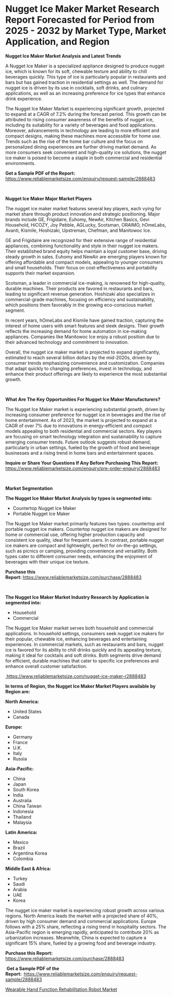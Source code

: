<p><h1>Nugget Ice Maker Market Research Report Forecasted for Period from 2025 -  2032 by Market Type, Market Application, and Region</h1></p><p><strong>Nugget Ice Maker Market Analysis and Latest Trends</strong></p>
<p><p>A Nugget Ice Maker is a specialized appliance designed to produce nugget ice, which is known for its soft, chewable texture and ability to chill beverages quickly. This type of ice is particularly popular in restaurants and bars but has gained traction in residential settings as well. The demand for nugget ice is driven by its use in cocktails, soft drinks, and culinary applications, as well as an increasing preference for ice types that enhance drink experience.</p><p>The Nugget Ice Maker Market is experiencing significant growth, projected to expand at a CAGR of 7.2% during the forecast period. This growth can be attributed to rising consumer awareness of the benefits of nugget ice, including its suitability for a variety of beverages and food applications. Moreover, advancements in technology are leading to more efficient and compact designs, making these machines more accessible for home use. Trends such as the rise of the home bar culture and the focus on personalized dining experiences are further driving market demand. As more consumers seek convenient and high-quality ice solutions, the nugget ice maker is poised to become a staple in both commercial and residential environments.</p></p>
<p><strong>Get a Sample PDF of the Report:&nbsp;</strong> <a href="https://www.reliablemarketsize.com/enquiry/request-sample/2888483?utm_campaign=3205&utm_medium=2&utm_source=Github&utm_content=ia&utm_term=14032025&utm_id=nugget-ice-maker">https://www.reliablemarketsize.com/enquiry/request-sample/2888483</a></p>
<p>&nbsp;</p>
<p><strong>Nugget Ice Maker Major Market Players</strong></p>
<p><p>The nugget ice maker market features several key players, each vying for market share through product innovation and strategic positioning. Major brands include GE, Frigidaire, Euhomy, NewAir, Kitchen Basics, Gevi Household, HiCOZY, Joy Pebble, AGLucky, Scotsman, ORAIMO, hOmeLabs, Avanti, Kismile, Hoshizaki, Upstreman, Chefman, and Manitowoc Ice.</p><p>GE and Frigidaire are recognized for their extensive range of residential appliances, combining functionality and style in their nugget ice makers. Their established brand equity helps maintain a loyal customer base, driving steady growth in sales. Euhomy and NewAir are emerging players known for offering affordable and compact models, appealing to younger consumers and small households. Their focus on cost-effectiveness and portability supports their market expansion.</p><p>Scotsman, a leader in commercial ice-making, is renowned for high-quality, durable machines. Their products are favored in restaurants and bars, leading to significant revenue generation. Hoshizaki also specializes in commercial-grade machines, focusing on efficiency and sustainability, which positions them favorably in the growing eco-conscious market segment.</p><p>In recent years, hOmeLabs and Kismile have gained traction, capturing the interest of home users with smart features and sleek designs. Their growth reflects the increasing demand for home automation in ice-making appliances. Companies like Manitowoc Ice enjoy a robust position due to their advanced technology and commitment to innovation.</p><p>Overall, the nugget ice maker market is projected to expand significantly, estimated to reach several billion dollars by the mid-2020s, driven by consumer trends emphasizing convenience and customization. Companies that adapt quickly to changing preferences, invest in technology, and enhance their product offerings are likely to experience the most substantial growth.</p></p>
<p>&nbsp;</p>
<p><strong>What Are The Key Opportunities For Nugget Ice Maker Manufacturers?</strong></p>
<p><p>The Nugget Ice Maker market is experiencing substantial growth, driven by increasing consumer preference for nugget ice in beverages and the rise of home entertainment. As of 2023, the market is projected to expand at a CAGR of over 7% due to innovations in energy-efficient and compact models appealing to both residential and commercial sectors. Key players are focusing on smart technology integration and sustainability to capture emerging consumer trends. Future outlook suggests robust demand, particularly in urban settings, fueled by the growth of food and beverage businesses and a rising trend in home bars and entertainment spaces.</p></p>
<p><strong>Inquire or Share Your Questions If Any Before Purchasing This Report:</strong> <a href="https://www.reliablemarketsize.com/enquiry/pre-order-enquiry/2888483?utm_campaign=3205&utm_medium=2&utm_source=Github&utm_content=ia&utm_term=14032025&utm_id=nugget-ice-maker">https://www.reliablemarketsize.com/enquiry/pre-order-enquiry/2888483</a></p>
<p>&nbsp;</p>
<p><strong>Market Segmentation</strong></p>
<p><strong>The Nugget Ice Maker Market Analysis by types is segmented into:</strong></p>
<p><ul><li>Countertop Nugget Ice Maker</li><li>Portable Nugget Ice Maker</li></ul></p>
<p><p>The Nugget Ice Maker market primarily features two types: countertop and portable nugget ice makers. Countertop nugget ice makers are designed for home or commercial use, offering higher production capacity and consistent ice quality, ideal for frequent users. In contrast, portable nugget ice makers are compact and lightweight, perfect for on-the-go settings, such as picnics or camping, providing convenience and versatility. Both types cater to different consumer needs, enhancing the enjoyment of beverages with their unique ice texture.</p></p>
<p><strong>Purchase this Report:&nbsp;</strong><a href="https://www.reliablemarketsize.com/purchase/2888483?utm_campaign=3205&utm_medium=2&utm_source=Github&utm_content=ia&utm_term=14032025&utm_id=nugget-ice-maker">https://www.reliablemarketsize.com/purchase/2888483</a></p>
<p>&nbsp;</p>
<p><strong>The Nugget Ice Maker Market Industry Research by Application is segmented into:</strong></p>
<p><ul><li>Household</li><li>Commercial</li></ul></p>
<p><p>The Nugget Ice Maker market serves both household and commercial applications. In household settings, consumers seek nugget ice makers for their popular, chewable ice, enhancing beverages and entertaining experiences. In commercial markets, such as restaurants and bars, nugget ice is favored for its ability to chill drinks quickly and its appealing texture, making it ideal for cocktails and soft drinks. Both segments drive demand for efficient, durable machines that cater to specific ice preferences and enhance overall customer satisfaction.</p></p>
<p><a href="https://www.reliablemarketsize.com/nugget-ice-maker-r2888483?utm_campaign=3205&utm_medium=2&utm_source=Github&utm_content=ia&utm_term=14032025&utm_id=nugget-ice-maker">&nbsp;https://www.reliablemarketsize.com/nugget-ice-maker-r2888483</a></p>
<p><strong>In terms of Region, the Nugget Ice Maker Market Players available by Region are:</strong></p>
<p>
    <p> <strong> North America: </strong>
        <ul>
            <li>United States</li>
            <li>Canada</li>
        </ul>
        </p> 
    <p> <strong> Europe: </strong>
        <ul>
            <li>Germany</li>
            <li>France</li>
            <li>U.K.</li>
            <li>Italy</li>
            <li>Russia</li>
        </ul>
        </p> 
    <p> <strong> Asia-Pacific: </strong>
        <ul>
            <li>China</li>
            <li>Japan</li>
            <li>South Korea</li>
            <li>India</li>
            <li>Australia</li>
            <li>China Taiwan</li>
            <li>Indonesia</li>
            <li>Thailand</li>
            <li>Malaysia</li>
        </ul>
        </p> 
    <p> <strong> Latin America: </strong>
        <ul>
            <li>Mexico</li>
            <li>Brazil</li>
            <li>Argentina Korea</li>
            <li>Colombia</li>
        </ul>
        </p> 
    <p> <strong> Middle East & Africa: </strong>
        <ul>
            <li>Turkey</li>
            <li>Saudi</li>
            <li>Arabia</li>
            <li>UAE</li>
            <li>Korea</li>
        </ul>
    </p>
    </p>
<p><p>The nugget ice maker market is experiencing robust growth across various regions. North America leads the market with a projected share of 40%, driven by high consumer demand and commercial applications. Europe follows with a 25% share, reflecting a rising trend in hospitality sectors. The Asia-Pacific region is emerging rapidly, anticipated to contribute 20% as urbanization increases. Meanwhile, China is expected to capture a significant 15% share, fueled by a growing food and beverage industry.</p></p>
<p><strong>Purchase this Report: </strong><a href="https://www.reliablemarketsize.com/purchase/2888483?utm_campaign=3205&utm_medium=2&utm_source=Github&utm_content=ia&utm_term=14032025&utm_id=nugget-ice-maker">https://www.reliablemarketsize.com/purchase/2888483</a></p>
<p>&nbsp;<strong>Get a Sample PDF of the Report:&nbsp;&nbsp;</strong><a href="https://www.reliablemarketsize.com/enquiry/request-sample/2888483?utm_campaign=3205&utm_medium=2&utm_source=Github&utm_content=ia&utm_term=14032025&utm_id=nugget-ice-maker">https://www.reliablemarketsize.com/enquiry/request-sample/2888483</a></p>
<p><strong></strong></p>
<p><p><a href="https://github.com/elodielamto06/Market-Research-Report-List-1/blob/main/wearable-hand-function-rehabilitation-robot-market.md?utm_campaign=3205&utm_medium=2&utm_source=Github&utm_content=ia&utm_term=14032025&utm_id=nugget-ice-maker">Wearable Hand Function Rehabilitation Robot Market</a></p></p>
